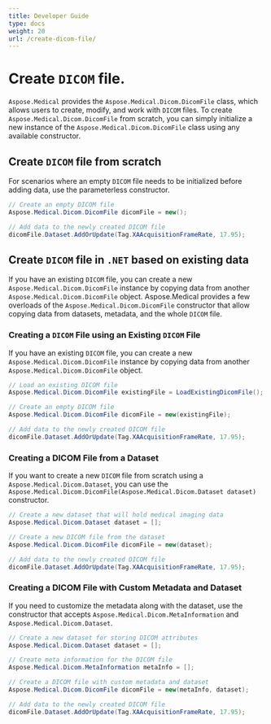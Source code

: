 ```yaml
---
title: Developer Guide
type: docs
weight: 20
url: /create-dicom-file/
---
```



# Create `DICOM` file.

`Aspose.Medical` provides the `Aspose.Medical.Dicom.DicomFile` class, which allows users to create, modify, and work with `DICOM` files. To create `Aspose.Medical.Dicom.DicomFile` from scratch, you can simply initialize a new instance of the `Aspose.Medical.Dicom.DicomFile` class using any available constructor.

## Create `DICOM` file from scratch

For scenarios where an empty `DICOM` file needs to be initialized before adding data, use the parameterless constructor.

```c#
// Create an empty DICOM file
Aspose.Medical.Dicom.DicomFile dicomFile = new();

// Add data to the newly created DICOM file
dicomFile.Dataset.AddOrUpdate(Tag.XAAcquisitionFrameRate, 17.95);
```

## Create `DICOM` file in `.NET` based on existing data

If you have an existing `DICOM` file, you can create a new `Aspose.Medical.Dicom.DicomFile` instance by copying data from another `Aspose.Medical.Dicom.DicomFile` object. Aspose.Medical provides a few overloads of the `Aspose.Medical.Dicom.DicomFile` constructor that allow copying data from datasets, metadata, and the whole `DICOM` file.

### Creating a `DICOM` File using an Existing `DICOM` File

If you have an existing `DICOM` file, you can create a new `Aspose.Medical.Dicom.DicomFile` instance by copying data from another `Aspose.Medical.Dicom.DicomFile` object.

```c#
// Load an existing DICOM file
Aspose.Medical.Dicom.DicomFile existingFile = LoadExistingDicomFile();

// Create an empty DICOM file
Aspose.Medical.Dicom.DicomFile dicomFile = new(existingFile);

// Add data to the newly created DICOM file
dicomFile.Dataset.AddOrUpdate(Tag.XAAcquisitionFrameRate, 17.95);
```

### Creating a DICOM File from a Dataset

If you want to create a new `DICOM` file from scratch using a `Aspose.Medical.Dicom.Dataset`, you can use the `Aspose.Medical.Dicom.DicomFile(Aspose.Medical.Dicom.Dataset dataset)` constructor.

```c#
// Create a new dataset that will hold medical imaging data
Aspose.Medical.Dicom.Dataset dataset = [];

// Create a new DICOM file from the dataset
Aspose.Medical.Dicom.DicomFile dicomFile = new(dataset);

// Add data to the newly created DICOM file
dicomFile.Dataset.AddOrUpdate(Tag.XAAcquisitionFrameRate, 17.95);
```

### Creating a DICOM File with Custom Metadata and Dataset

If you need to customize the metadata along with the dataset, use the constructor that accepts `Aspose.Medical.Dicom.MetaInformation` and `Aspose.Medical.Dicom.Dataset`.

```c#
// Create a new dataset for storing DICOM attributes
Aspose.Medical.Dicom.Dataset dataset = [];

// Create meta information for the DICOM file
Aspose.Medical.Dicom.MetaInformation metaInfo = [];

// Create a DICOM file with custom metadata and dataset
Aspose.Medical.Dicom.DicomFile dicomFile = new(metaInfo, dataset);

// Add data to the newly created DICOM file
dicomFile.Dataset.AddOrUpdate(Tag.XAAcquisitionFrameRate, 17.95);
```
